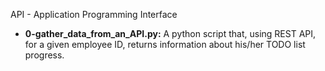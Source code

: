 API - Application Programming Interface
- **0-gather_data_from_an_API.py:** A python script that, using REST API, for a given employee ID, returns information about his/her TODO list progress.
